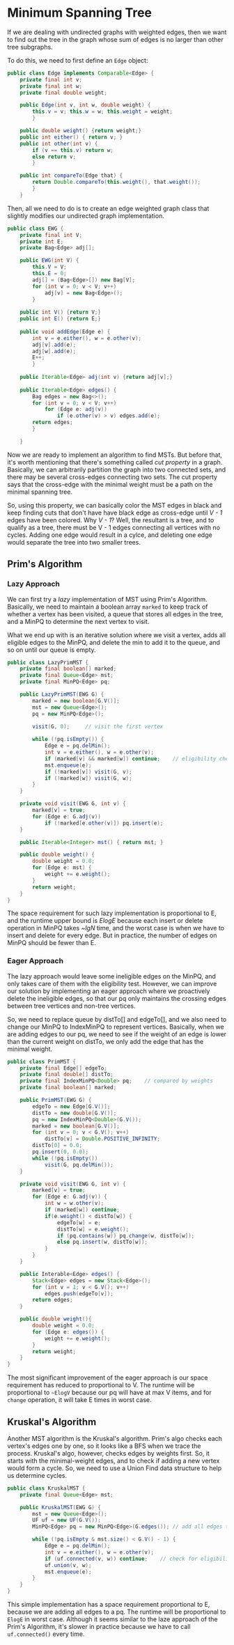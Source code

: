 # Minimum Spanning Tree
If we are dealing with undirected graphs with weighted edges, then we want to find out the tree in the graph whose sum of edges is no larger than other tree subgraphs.

To do this, we need to first define an `Edge` object:

```java
public class Edge implements Comparable<Edge> {
    private final int v;
    private final int w;
    private final double weight;

    public Edge(int v, int w, double weight) {
        this.v = v; this.w = w; this.weight = weight;
        }

    public double weight() {return weight;}
    public int either() { return v; }
    public int other(int v) {
        if (v == this.v) return w;
        else return v;
        }

    public int compareTo(Edge that) {
        return Double.compareTo(this.weight(), that.weight());
        }    
    }
```

Then, all we need to do is to create an edge weighted graph class that slightly modifies our undirected graph implementation.

```java
public class EWG {
    private final int V;
    private int E;
    private Bag<Edge> adj[];

    public EWG(int V) {
        this.V = V;
        this.E = 0;
        adj[] = (Bag<Edge>[]) new Bag[V];
        for (int v = 0; v < V; v++) 
            adj[v] = new Bag<Edge>();
        }
    
    public int V() {return V;}
    public int E() {return E;}
    
    public void addEdge(Edge e) {
        int v = e.either(), w = e.other(v);
        adj[v].add(e);
        adj[w].add(e);
        E++;
        }
    
    public Iterable<Edge> adj(int v) {return adj[v];}
    
    public Iterable<Edge> edges() {
        Bag edges = new Bag<>();
        for (int v = 0; v < V; v++) 
            for (Edge e: adj(v))
                if (e.other(v) > v) edges.add(e);
        return edges;
        }

    }
```

Now we are ready to implement an algorithm to find MSTs. But before that, it's worth mentioning that there's something called *cut property* in a graph. Basically, we can arbitrarily partition the graph into two connected sets, and there may be several cross-edges connecting two sets. The cut property says that the cross-edge with the minimal weight must be a path on the minimal spanning tree.

So, using this property, we can basically color the MST edges in black and keep finding cuts that don't have have black edge as cross-edge until *V - 1* edges have been colored. Why *V - 1*? Well, the resultant is a tree, and to qualify as a tree, there must be V - 1 edges connecting all vertices with no cycles. Adding one edge would result in a cylce, and deleting one edge would separate the tree into two smaller trees.


## Prim's Algorithm
### Lazy Approach
We can first try a *lazy* implementation of MST using Prim's Algorithm. Basically, we need to maintain a boolean array `marked` to keep track of whether a vertex has been visited, a queue that stores all edges in the tree, and a MinPQ to determine the next vertex to visit. 

What we end up with is an iterative solution where we visit a vertex, adds all eligible edges to the MinPQ, and delete the min to add it to the queue, and so on until our queue is empty.

```java
public class LazyPrimMST {
    private final boolean[] marked;
    private final Queue<Edge> mst;
    private final MinPQ<Edge> pq;

    public LazyPrimMST(EWG G) {
        marked = new boolean[G.V()];
        mst = new Queue<Edge>();
        pq = new MinPQ<Edge>();
        
        visit(G, 0);     // visit the first vertex

        while (!pq.isEmpty()) {
            Edge e = pq.delMin();
            int v = e.either(), w = e.other(v);
            if (marked[v] && marked[w]) continue;    // eligibility check
            mst.enqueue(e);
            if (!marked[v]) visit(G, v);
            if (!marked[w]) visit(G, w);
        }
    }

    private void visit(EWG G, int v) {
        marked[v] = true;
        for (Edge e: G.adj(v))
            if (!marked[e.other(v)]) pq.insert(e);
    }

    public Iterable<Integer> mst() { return mst; }

    public double weight() {
        double weight = 0.0;
        for (Edge e: mst) {
            weight += e.weight();
        }
        return weight;
    }
}
```
The space requirement for such lazy implementation is proportional to E, and the runtime upper bound is *ElogE* because each insert or delete operation in MinPQ takes *~lgN* time, and the worst case is when we have to insert and delete for every edge. But in practice, the number of edges on MinPQ should be fewer than E.

### Eager Approach
The lazy approach would leave some ineligible edges on the MinPQ, and only takes care of them with the eligibility test. However, we can improve our solution by implementing an eager approach where we proactively delete the ineligible edges, so that our pq only maintains the crossing edges between tree vertices and non-tree vertices. 

So, we need to replace queue by distTo[] and edgeTo[], and we also need to change our MinPQ to IndexMinPQ to represent vertices. Basically, when we are adding edges to our pq, we need to see if the weight of an edge is lower than the current weight on distTo, we only add the edge that has the minimal weight. 

```java
public class PrimMST {
    private final Edge[] edgeTo;
    private final double[] distTo;
    private final IndexMinPQ<Double> pq;    // compared by weights
    private final boolean[] marked;

    public PrimMST(EWG G) {
        edgeTo = new Edge[G.V()];
        distTo = new double[G.V()];
        pq = new IndexMinPQ<Double>(G.V());
        marked = new boolean[G.V()];
        for (int v = 0; v < G.V(); v++)
            distTo[v] = Double.POSITIVE_INFINITY;
        distTo[0] = 0.0;
        pq.insert(0, 0.0);
        while (!pq.isEmpty())
            visit(G, pq.delMin());
    }

    private void visit(EWG G, int v) {
        marked[v] = true;
        for (Edge e: G.adj(v)) {
            int w = w.other(v);
            if (marked[w]) continue; 
            if(e.weight() < distTo[w]) {
                edgeTo[w] = e;
                distTo[w] = e.weight();
                if (pq.contains(w)) pq.change(w, distTo[w]);
                else pq.insert(w, distTo[w]);
            }
        }
    }

    public Interable<Edge> edges() {
        Stack<Edge> edges = new Stack<Edge>();
        for (int v = 1; v < G.V(); v++) 
            edges.push(edgeTo[v]);
        return edges;
    }

    public double weight(){
        double weight = 0.0;
        for (Edge e: edges()) {
            weight += e.weight();
        }
        return weight;
    }
}
```

The most significant improvement of the eager approach is our space requirement has reduced to proportional to V. The runtime will be proportional to `~ElogV` because our pq will have at max V items, and for `change` operation, it will take E times in worst case. 


## Kruskal's Algorithm

Another MST algorithm is the Kruskal's algorithm. Prim's algo checks each vertex's edges one by one, so it looks like a BFS when we trace the process. Kruskal's algo, however, checks edges by weights first. So, it starts with the minimal-weight edges, and to check if adding a new vertex would form a cycle. So, we need to use a Union Find data structure to help us determine cycles.

```java
public class KruskalMST {
    private final Queue<Edge> mst;

    public KruskalMST(EWG G) {
        mst = new Queue<Edge>();
        UF uf = new UF(G.V());
        MinPQ<Edge> pq = new MinPQ<Edge>(G.edges()); // add all edges to pq

        while (!pq.isEmpty & mst.size() < G.V() - 1) {
            Edge e = pq.delMin();
            int v = e.either(), w = e.other(v);
            if (uf.connected(v, w)) continue;    // check for eligibility
            uf.union(v, w);
            mst.enqueue(e);   
        }
    }
}
```

This simple implementation has a space requirement proportional to E, because we are adding all edges to a pq. The runtime will be proportional to `ElogE` in worst case. Although it seems similar to the laze approach of the Prim's Algorithm, it's slower in practice because we have to call `uf.connected()` every time. 


